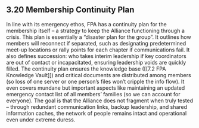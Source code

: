 ## 3.20 Membership Continuity Plan

In line with its emergency ethos, FPA has a continuity plan for the membership itself – a strategy to keep the Alliance functioning through a crisis. This plan is essentially a “disaster plan for the group”. It outlines how members will reconnect if separated, such as designating predetermined meet-up locations or rally points for each chapter if communications fail. It also defines succession: who takes interim leadership if key coordinators are out of contact or incapacitated, ensuring leadership voids are quickly filled. The continuity plan ensures the knowledge base ([[7.2 FPA Knowledge Vault]]) and critical documents are distributed among members (so loss of one server or one person’s files won’t cripple the info flow). It even covers mundane but important aspects like maintaining an updated emergency contact list of all members’ families (so we can account for everyone). The goal is that the Alliance does not fragment when truly tested – through redundant communication links, backup leadership, and shared information caches, the network of people remains intact and operational even under extreme duress.